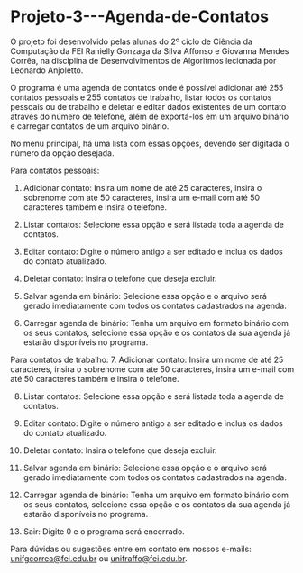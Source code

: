 # Projeto-3---Agenda-de-Contatos
O projeto foi desenvolvido pelas alunas do 2º ciclo de Ciência da Computação da FEI Ranielly Gonzaga da Silva Affonso e Giovanna Mendes Corrêa, na disciplina de Desenvolvimentos de Algoritmos lecionada por Leonardo Anjoletto.

O programa é uma agenda de contatos onde é possível adicionar até 255 contatos pessoais e 255 contatos de trabalho, listar todos os contatos pessoais ou de trabalho e deletar e editar dados existentes de um contato através do número de telefone, além de exportá-los em um arquivo binário e carregar contatos de um arquivo binário.

No menu principal, há uma lista com essas opções, devendo ser digitada o número da opção desejada.

Para contatos pessoais:
1. Adicionar contato: Insira um nome de até 25 caracteres, insira o sobrenome com ate 50 caracteres, insira um e-mail com até 50 caracteres também e insira o telefone.

2. Listar contatos: Selecione essa opção e será listada toda a agenda de contatos.

3. Editar contato: Digite o número antigo a ser editado e inclua os dados do contato atualizado.

4. Deletar contato: Insira o telefone que deseja excluir.

5. Salvar agenda em binário:  Selecione essa opção e o arquivo será gerado imediatamente com todos os contatos cadastrados na agenda.

6. Carregar agenda de binário: Tenha um arquivo em formato binário com os seus contatos, selecione essa opção e os contatos da sua agenda já estarão disponíveis no programa.

Para contatos de trabalho:
7. Adicionar contato: Insira um nome de até 25 caracteres, insira o sobrenome com ate 50 caracteres, insira um e-mail com até 50 caracteres também e insira o telefone.

8. Listar contatos: Selecione essa opção e será listada toda a agenda de contatos.

9. Editar contato: Digite o número antigo a ser editado e inclua os dados do contato atualizado.

10. Deletar contato: Insira o telefone que deseja excluir.

11. Salvar agenda em binário:  Selecione essa opção e o arquivo será gerado imediatamente com todos os contatos cadastrados na agenda.

12. Carregar agenda de binário: Tenha um arquivo em formato binário com os seus contatos, selecione essa opção e os contatos da sua agenda já estarão disponíveis no programa.

0. Sair: Digite 0 e o programa será encerrado.

Para dúvidas ou sugestões entre em contato em nossos e-mails: unifgcorrea@fei.edu.br ou unifraffo@fei.edu.br.
